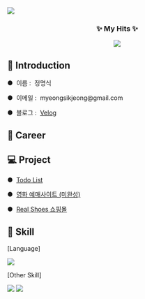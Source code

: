 <img src="https://capsule-render.vercel.app/api?type=venom&height=200&color=gradient&customColorList=4,6,30&text=MyeongSik's%20Github&desc=Welcome😄&descAlignY=69&descSize=15&animation=fadeIn&fontSize=55&fontColor=232323"/>

<h3 align="center"> ✨ My Hits ✨ </h3>
<div align=center>
<a href="https://hits.seeyoufarm.com"><img src="https://hits.seeyoufarm.com/api/count/incr/badge.svg?url=https%3A%2F%2Fgithub.com%2Fjmsyaya&count_bg=%23000000&title_bg=%23000000&icon=github.svg&icon_color=%23E7E7E7&title=Hits&edge_flat=false"/></a>
</div>

<h2> 👔 Introduction </h2>
<p> ●&nbsp;&nbsp;이름 : &nbsp;정명식</p>
<p> ●&nbsp;&nbsp;이메일 : &nbsp;myeongsikjeong@gmail.com</p>
<div>
  <p> ●&nbsp;&nbsp;블로그 : &nbsp;<a href="https://velog.io/@jmsyaya">Velog</a></p>
</div>

<h2> 📜 Career </h2>
<h2> 💻 Project </h2>
<p> ●&nbsp;&nbsp;<a href="https://github.com/jmsyaya/Todo">Todo List</a></p>
<p> ●&nbsp;&nbsp;<a href="https://github.com/jmsyaya/Movie-Information">영화 예매사이트 (미완성)</a></p>
<p> ●&nbsp;&nbsp;<a href="https://github.com/jmsyaya/RealShoes">Real Shoes 쇼핑몰</a></p>

<h2> 📖 Skill </h2>
<p> [Language] </p>
<img src="https://img.shields.io/badge/JavaScript-gray?style=flat&logo=JavaScript&logoColor=F7DF1E"/>
<p> [Other Skill] </p>
<div>
  <img src="https://img.shields.io/badge/React-white?style=flat&logo=React&logoColor=61DAFB"/>
  <img src="https://img.shields.io/badge/Node.js-FFF612?style=flat&logo=Node.js&logoColor=339933"/>
</div>


<!--
**jmsyaya/jmsyaya** is a ✨ _special_ ✨ repository because its `README.md` (this file) appears on your GitHub profile.

Here are some ideas to get you started:

- 🔭 I’m currently working on ...
- 🌱 I’m currently learning ...
- 👯 I’m looking to collaborate on ...
- 🤔 I’m looking for help with ...
- 💬 Ask me about ...
- 📫 How to reach me: ...
- 😄 Pronouns: ...
- ⚡ Fun fact: ...
-->
